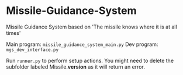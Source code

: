 # Missile-Guidance-System
Missile Guidance System based on 'The missile knows where it is at all times'

Main program: `missile_guidance_system_main.py`
Dev program: `mgs_dev_interface.py`

Run `runner.py` to perform setup actions. You might need to delete the subfolder labeled Missile.__version__ as it will return an error.
